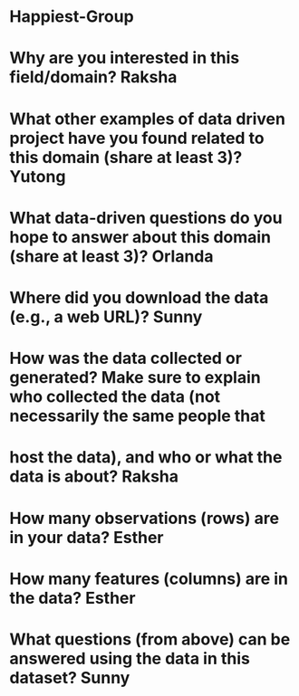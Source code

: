 # Happiest-Group

# Why are you interested in this field/domain? Raksha
# What other examples of data driven project have you found related to this domain (share at least 3)? Yutong
# What data-driven questions do you hope to answer about this domain (share at least 3)? Orlanda

# Where did you download the data (e.g., a web URL)? Sunny
# How was the data collected or generated? Make sure to explain who collected the data (not necessarily the same people that 
# host the data), and who or what the data is about? Raksha 
# How many observations (rows) are in your data? Esther
# How many features (columns) are in the data? Esther
# What questions (from above) can be answered using the data in this dataset? Sunny
